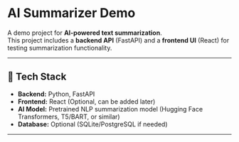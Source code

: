 # AI Summarizer Demo

A demo project for **AI-powered text summarization**.  
This project includes a **backend API** (FastAPI) and a **frontend UI** (React) for testing summarization functionality.

---

## 🧰 Tech Stack

- **Backend:** Python, FastAPI  
- **Frontend:** React (Optional, can be added later)  
- **AI Model:** Pretrained NLP summarization model (Hugging Face Transformers, T5/BART, or similar)  
- **Database:** Optional (SQLite/PostgreSQL if needed)

---

